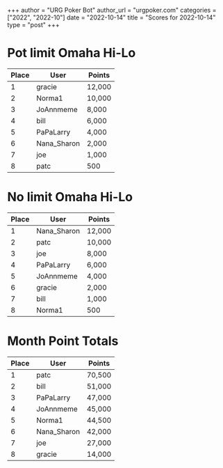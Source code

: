 +++
author = "URG Poker Bot"
author_url = "urgpoker.com"
categories = ["2022", "2022-10"]
date = "2022-10-14"
title = "Scores for 2022-10-14"
type = "post"
+++
# Pot limit Omaha Hi-Lo

| Place | User | Points |
|-------|------|--------|
| 1 | gracie | 12,000 |
| 2 | Norma1 | 10,000 |
| 3 | JoAnnmeme | 8,000 |
| 4 | bill | 6,000 |
| 5 | PaPaLarry | 4,000 |
| 6 | Nana_Sharon | 2,000 |
| 7 | joe | 1,000 |
| 8 | patc | 500 |

# No limit Omaha Hi-Lo

| Place | User | Points |
|-------|------|--------|
| 1 | Nana_Sharon | 12,000 |
| 2 | patc | 10,000 |
| 3 | joe | 8,000 |
| 4 | PaPaLarry | 6,000 |
| 5 | JoAnnmeme | 4,000 |
| 6 | gracie | 2,000 |
| 7 | bill | 1,000 |
| 8 | Norma1 | 500 |

# Month Point Totals

| Place | User | Points |
|-------|------|--------|
| 1 | patc | 70,500 |
| 2 | bill | 51,000 |
| 3 | PaPaLarry | 47,000 |
| 4 | JoAnnmeme | 45,000 |
| 5 | Norma1 | 44,500 |
| 6 | Nana_Sharon | 42,000 |
| 7 | joe | 27,000 |
| 8 | gracie | 14,000 |
